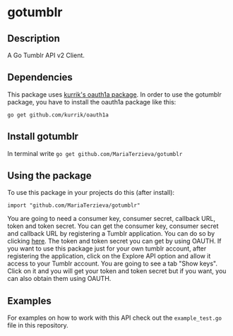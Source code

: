 gotumblr
========

Description
-----------

A Go Tumblr API v2 Client.

Dependencies
------------

This package uses [kurrik's oauth1a package](https://github.com/kurrik/oauth1a).
In order to use the gotumblr package, you have to install the oauth1a package like this:

`go get github.com/kurrik/oauth1a`

Install gotumblr
----------------

In terminal write `go get github.com/MariaTerzieva/gotumblr`

Using the package
-----------------

To use this package in your projects do this (after install):

`import "github.com/MariaTerzieva/gotumblr"`

You are going to need a consumer key, consumer secret, callback URL, token and token secret.
You can get the consumer key, consumer secret and callback URL by registering a Tumblr application.
You can do so by clicking [here](http://www.tumblr.com/oauth/apps).
The token and token secret you can get by using OAUTH.
If you want to use this package just for your own tumblr account, after registering the application,
click on the Explore API option and allow it access to your Tumblr account. You are going to see a tab "Show keys".
Click on it and you will get your token and token secret but if you want, you can also obtain them using OAUTH.

Examples
--------

For examples on how to work with this API check out the `example_test.go` file in this repository.
